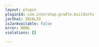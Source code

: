 ```yaml
---
layout: plugin
pluginId: com.intershop.gradle.buildinfo
jarSha1: INVALID
isJarAvailable: false
error: NONE
violations: []

---
```

